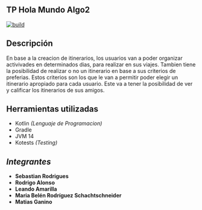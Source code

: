 ﻿## TP Hola Mundo Algo2
[![build](https://github.com/algo2-unsam/tp-holamundo-2022-2022-grupo-4/actions/workflows/build.yml/badge.svg)](https://github.com/algo2-unsam/tp-holamundo-2022-2022-grupo-4/actions/workflows/build.yml)

## Descripción
En base a la creacion de itinerarios, los usuarios van a poder organizar activivades en determinados dias, para realizar en sus viajes. Tambien tiene la posibilidad de realizar o no un itinerario en base a sus criterios de preferias. Estos criterios son los que le van a permitir poder elegir un itinerario apropiado para cada usuario. Este va a tener la posibilidad de ver y calificar los itinerarios de sus amigos.

## Herramientas utilizadas

 - Kotlin *(Lenguaje de Programacion)*
 - Gradle
 - JVM 14
 - Kotests *(Testing)*

## ***Integrantes***
 - **Sebastian Rodrigues**
 - **Rodrigo Alonso**
 - **Leando Amarilla**
 - **Maria Belén Rodríguez Schachtschneider**
 - **Matias Ganino**

